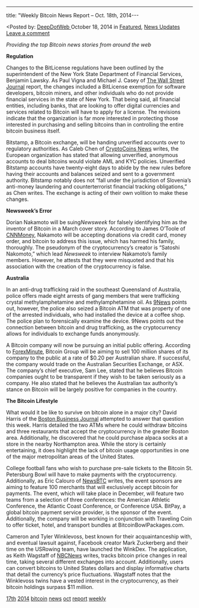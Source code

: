 ---
title: "Weekly Bitcoin News Report – Oct. 18th, 2014---

<article class="post-listing post-7418 post type-post status-publish format-standard has-post-thumbnail hentry  tag-17th tag-1779 tag-bitcoin tag-news tag-oct tag-report tag-weekly">
<<span>Posted by: <a href="https://www.deepdotweb.com/author/admin/" title="">DeepDotWeb </a></span>
    <span>October 18, 2014</span>
    <span>in <a href="https://www.deepdotweb.com/category/deepdot-news/" rel="category tag">Featured</a>, <a href="https://www.deepdotweb.com/category/news-updates/" rel="category tag">News Updates</a></span>
    <span><a href="https://www.deepdotweb.com/2014/10/18/weekly-bitcoin-news-report-oct-18th-2014/#respond">Leave a comment</a></span>
    </p>
    <div class="clear"></div>
    <div class="entry">
    <p><em>Providing the top Bitcoin news stories from around the web</em></p>
    <p><strong>Regulation</strong></p>
    <p>Changes to the BitLicense regulations have been outlined by the superintendent of the New York State Department of Financial Services, Benjamin Lawsky. As Paul Vigna and Michael J. Casey of <a href="http://blogs.wsj.com/moneybeat/2014/10/14/bitbeat-lawsky-outlines-changes-to-bitlicense/">The Wall Street Journal</a> report, the changes included a BitLicense exemption for software developers, bitcoin miners, and other individuals who do not provide financial services in the state of New York. That being said, all financial entities, including banks, that are looking to offer digital currencies and services related to Bitcoin will have to apply for a license. The revisions indicate that the organization is far more interested in protecting those interested in purchasing and selling bitcoins than in controlling the entire bitcoin business itself.</p>
    <p>Bitstamp, a Bitcoin exchange, will be handing unverified accounts over to regulatory authorities. As Caleb Chen of <a href="https://www.cryptocoinsnews.com/bitcoin-exchange-bitstamp-will-give-unverified-accounts-government/">CryptoCoins News</a> writes, the European organization has stated that allowing unverified, anonymous accounts to deal bitcoins would violate AML and KYC policies. Unverified Bitstamp accounts have twenty-eight days to abide by the new rules before having their accounts and balances seized and sent to a government authority. Bitstamp notably does not “fall under the jurisdiction of Slovenia&#8217;s anti-money laundering and counterterrorist financial tracking obligations,” as Chen writes. The exchange is acting of their own volition to make these changes.</p>
    <p><strong>Newsweek&#8217;s Error</strong></p>
    <p>Dorian Nakamoto will be suing<em>Newsweek</em> for falsely identifying him as the inventor of Bitcoin in a March cover story. According to James O&#8217;Toole of <a href="http://money.cnn.com/2014/10/14/technology/nakamoto-newsweek-bitcoin/">CNNMoney</a>, Nakamoto will be accepting donations via credit card, money order, and bitcoin to address this issue, which has harmed his family, thoroughly. The pseudonym of the cryptocurrency&#8217;s creator is “Satoshi Nakomoto,” which lead <em>Newsweek</em> to interview Nakamoto&#8217;s family members. However, he attests that they were misquoted and that his association with the creation of the cryptocurrency is false.</p>
    <p><strong>Australia</strong></p>
    <p>In an anti-drug trafficking raid in the southeast Queensland of Australia, police offers made eight arrests of gang members that were trafficking crystal methylamphetamine and methylamphetamine oil. As <a href="http://www.9news.com.au/National/2014/10/17/10/27/Anti-bikie-unit-in-Brisbane-drug-operation">9News</a> points out, however, the police also seized a Bitcoin ATM that was property of one of the arrested individuals, who had installed the device at a coffee shop. The police plan to forensically examine the device. 9News points out the connection between bitcoin and drug trafficking, as the cryptocurrency allows for individuals to exchange funds anonymously.</p>
    <p>A Bitcoin company will now be pursuing an initial public offering. According to <a href="http://www.forexminute.com/bitcoin/bitcoin-group-become-first-bitcoin-company-pursue-ipo-australia-47377">ForexMinute</a>, Bitcoin Group will be aiming to sell 100 million shares of its company to the public at a rate of $0.20 per Australian share. If successful, the company would trade on the Australian Securities Exchange, or ASX. The company&#8217;s chief executive, Sam Lee, stated that he believes Bitcoin companies ought to be transparent if they wish to be taken seriously as a company. He also stated that he believes the Australian tax authority&#8217;s stance on Bitcoin will be largely positive for companies in the country.</p>
    <p><strong>The Bitcoin Lifestyle</strong></p>
    <p>What would it be like to survive on bitcoin alone in a major city? David Harris of the <a href="http://www.bizjournals.com/boston/blog/startups/2014/10/heres-what-would-happen-if-i-had-to-survive-on.html">Boston Business Journal</a> attempted to answer that question this week. Harris detailed the two ATMs where he could withdraw bitcoins and three restaurants that accept the cryptocurrency in the greater Boston area. Additionally, he discovered that he could purchase alpaca socks at a store in the nearby Northampton area. While the story is certainly entertaining, it does highlight the lack of bitcoin usage opportunities in one of the major metropolitan areas of the United States.</p>
    <p>College football fans who wish to purchase pre-sale tickets to the Bitcoin St. Petersburg Bowl will have to make payments with the cryptocurrency. Additionally, as Eric Calouro of <a href="http://newsbtc.com/2014/10/15/bitcoin-accepted-exclusively-bitcoin-st-petersburg-bowl-ticket-pre-sale/">NewsBTC</a> writes, the event sponsors are aiming to feature 100 merchants that will exclusively accept bitcoin for payments. The event, which will take place in December, will feature two teams from a selection of three conferences: the American Athletic Conference, the Atlantic Coast Conference, or Conference USA. BitPay, a global bitcoin payment service provider, is the sponsor of the event. Additionally, the company will be working in conjunction with Traveling Coin to offer ticket, hotel, and transport bundles at BitcoinBowlPackages.com.</p>
    <p>Cameron and Tyler Winklevoss, best known for their acquaintanceship with, and eventual lawsuit against, Facebook creator Mark Zuckerberg and their time on the USRowing team, have launched the WinkDex. The application, as Keith Wagstaff of <a href="http://www.nbcnews.com/tech/mobile/winklevoss-twins-launch-bitcoin-app-called-yes-winkdex-n227306">NBCNews</a> writes, tracks bitcoin price changes in real time, taking several different exchanges into account. Additionally, users can convert bitcoins to United States dollars and display informative charts that detail the currency&#8217;s price fluctuations. Wagstaff notes that the Winklevoss twins have a vested interest in the cryptocurrency, as their bitcoin holdings surpass $11 million.</p>
    </div>
    <a href="https://www.deepdotweb.com/tag/17th/" rel="tag">17th</a> <a href="https://www.deepdotweb.com/tag/2014/" rel="tag">2014</a> <a href="https://www.deepdotweb.com/tag/bitcoin/" rel="tag">bitcoin</a> <a href="https://www.deepdotweb.com/tag/news/" rel="tag">news</a> <a href="https://www.deepdotweb.com/tag/oct/" rel="tag">oct</a> <a href="https://www.deepdotweb.com/tag/report/" rel="tag">report</a> <a href="https://www.deepdotweb.com/tag/weekly/" rel="tag">weekly</a></span> <span style="display:none" class="updated">2014-10-18</span>
    <div style="display:none" class="vcard author" itemprop="author" itemscope itemtype="http://schema.org/Person"><strong class="fn" itemprop="name">
    
